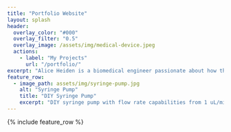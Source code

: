 ```yaml
---
title: "Portfolio Website"
layout: splash
header:
  overlay_color: "#000"
  overlay_filter: "0.5"
  overlay_image: /assets/img/medical-device.jpeg
  actions:
    - label: "My Projects"
      url: "/portfolio/"
excerpt: "Alice Heiden is a biomedical engineer passionate about how the human experience interacts with medical device usage and deisgn. Her area of expertise is data analysis, with an emphasis on how current medical device deisgns and protocols can be changed to improve patient and surgeon experience."
feature_row:
  - image_path: assets/img/syringe-pump.jpg
    alt: "Syringe Pump"
    title: "DIY Syringe Pump"
    excerpt: "DIY syringe pump with flow rate capabilities from 1 uL/min to 10 mL/min"
---
```


{% include feature_row %}

